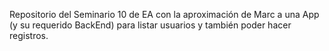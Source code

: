 Repositorio del Seminario 10 de EA con la aproximación de Marc a una App (y su requerido BackEnd) para listar usuarios y también poder hacer registros.